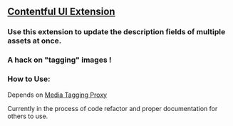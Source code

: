 ## [Contentful UI Extension](https://github.com/contentful/ui-extensions-sdk)

### Use this extension to update the description fields of multiple assets at once.

### A hack on "tagging" images !

### How to Use:


Depends on [Media Tagging Proxy](https://github.com/doodybrains/media-tagging-proxy)


Currently in the process of code refactor and proper documentation for others to use.

